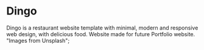 # Dingo
Dingo is a restaurant website template with minimal, modern and responsive web design, with delicious food.
Website made for future Portfolio website.
"Images from Unsplash";
